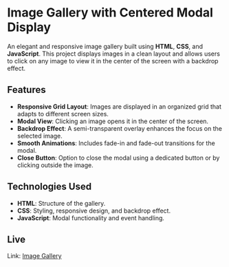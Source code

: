 # Image Gallery with Centered Modal Display
An elegant and responsive image gallery built using **HTML**, **CSS**, and **JavaScript**. This project displays images in a clean layout and allows users to click on any image to view it in the center of the screen with a backdrop effect.

## Features
- **Responsive Grid Layout**: Images are displayed in an organized grid that adapts to different screen sizes.
- **Modal View**: Clicking an image opens it in the center of the screen.
- **Backdrop Effect**: A semi-transparent overlay enhances the focus on the selected image.
- **Smooth Animations**: Includes fade-in and fade-out transitions for the modal.
- **Close Button**: Option to close the modal using a dedicated button or by clicking outside the image.

## Technologies Used
- **HTML**: Structure of the gallery.
- **CSS**: Styling, responsive design, and backdrop effect.
- **JavaScript**: Modal functionality and event handling.

## Live
Link: [Image Gallery](https://varshan2026.github.io/week6_gallery/)
